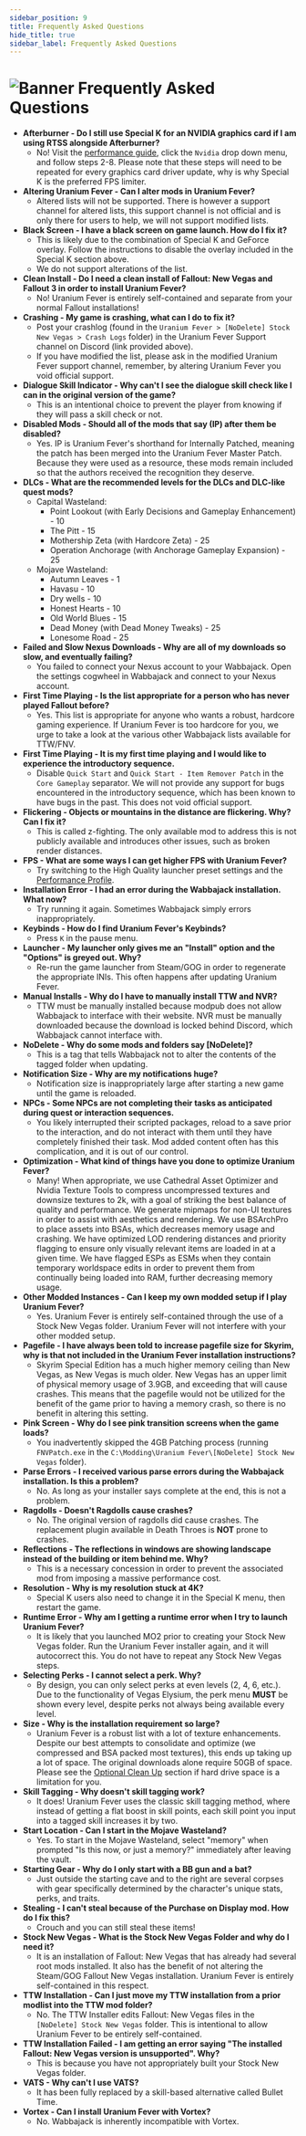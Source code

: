 ```yaml
---
sidebar_position: 9
title: Frequently Asked Questions
hide_title: true
sidebar_label: Frequently Asked Questions
---
```

# ![Banner Frequently Asked Questions](https://github.com/user-attachments/assets/b491a1d0-15e0-4a4a-a0c3-1f99cebb5bdf)

- **Afterburner - Do I still use Special K for an NVIDIA graphics card if I am using RTSS alongside Afterburner?**
	- No! Visit the [performance guide](https://performance.moddinglinked.com/falloutnv.html#DXVK), click the `Nvidia` drop down menu, and follow steps 2-8. Please note that these steps will need to be repeated for every graphics card driver update, why is why Special K is the preferred FPS limiter.
- **Altering Uranium Fever - Can I alter mods in Uranium Fever?**
	- Altered lists will not be supported. There is however a support channel for altered lists, this support channel is not official and is only there for users to help, we will not support modified lists.
- **Black Screen - I have a black screen on game launch. How do I fix it?**
	- This is likely due to the combination of Special K and GeForce overlay. Follow the instructions to disable the overlay included in the Special K section above.
	- We do not support alterations of the list.
- **Clean Install - Do I need a clean install of Fallout: New Vegas and Fallout 3 in order to install Uranium Fever?**
	- No! Uranium Fever is entirely self-contained and separate from your normal Fallout installations!
- **Crashing - My game is crashing, what can I do to fix it?**
	- Post your crashlog (found in the `Uranium Fever > [NoDelete] Stock New Vegas > Crash Logs` folder) in the Uranium Fever Support channel on Discord (link provided above).
	- If you have modified the list, please ask in the modified Uranium Fever support channel, remember, by altering Uranium Fever you void official support.
- **Dialogue Skill Indicator - Why can't I see the dialogue skill check like I can in the original version of the game?**
	- This is an intentional choice to prevent the player from knowing if they will pass a skill check or not.
- **Disabled Mods - Should all of the mods that say (IP) after them be disabled?**
	- Yes. IP is Uranium Fever's shorthand for Internally Patched, meaning the patch has been merged into the Uranium Fever Master Patch. Because they were used as a resource, these mods remain included so that the authors received the recognition they deserve.
- **DLCs - What are the recommended levels for the DLCs and DLC-like quest mods?**
	- Capital Wasteland:
	  	- Point Lookout (with Early Decisions and Gameplay Enhancement) - 10
		- The Pitt - 15
		- Mothership Zeta (with Hardcore Zeta) - 25
		- Operation Anchorage (with Anchorage Gameplay Expansion) - 25
  	- Mojave Wasteland:
  		- Autumn Leaves - 1
		- Havasu - 10
		- Dry wells - 10
		- Honest Hearts - 10
		- Old World Blues - 15
		- Dead Money (with Dead Money Tweaks) - 25
		- Lonesome Road - 25
- **Failed and Slow Nexus Downloads - Why are all of my downloads so slow, and eventually failing?**
	- You failed to connect your Nexus account to your Wabbajack. Open the settings cogwheel in Wabbajack and connect to your Nexus account.
- **First Time Playing - Is the list appropriate for a person who has never played Fallout before?**
	- Yes. This list is appropriate for anyone who wants a robust, hardcore gaming experience. If Uranium Fever is too hardcore for you, we urge to take a look at the various other Wabbajack lists available for TTW/FNV.
- **First Time Playing - It is my first time playing and I would like to experience the introductory sequence.**
	- Disable `Quick Start` and `Quick Start - Item Remover Patch` in the `Core Gameplay` separator. We will not provide any support for bugs encountered in the introductory sequence, which has been known to have bugs in the past. This does not void official support.
- **Flickering - Objects or mountains in the distance are flickering. Why? Can I fix it?**
	- This is called z-fighting. The only available mod to address this is not publicly available and introduces other issues, such as broken render distances.
- **FPS - What are some ways I can get higher FPS with Uranium Fever?**
	- Try switching to the High Quality launcher preset settings and the [Performance Profile](https://uraniumfever.net/docs/setupinstructions#-optional---enabling-the-performance-profile-).
- **Installation Error - I had an error during the Wabbajack installation. What now?**
	- Try running it again. Sometimes Wabbajack simply errors inappropriately.
- **Keybinds - How do I find Uranium Fever's Keybinds?**
	- Press `K` in the pause menu.
- **Launcher - My launcher only gives me an "Install" option and the "Options" is greyed out. Why?**
	- Re-run the game launcher from Steam/GOG in order to regenerate the appropriate INIs. This often happens after updating Uranium Fever.
- **Manual Installs - Why do I have to manually install TTW and NVR?**
	- TTW must be manually installed because modpub does not allow Wabbajack to interface with their website. NVR must be manually downloaded because the download is locked behind Discord, which Wabbajack cannot interface with.
- **NoDelete - Why do some mods and folders say [NoDelete]?**
	- This is a tag that tells Wabbajack not to alter the contents of the tagged folder when updating.
- **Notification Size - Why are my notifications huge?**
	- Notification size is inappropriately large after starting a new game until the game is reloaded.
- **NPCs - Some NPCs are not completing their tasks as anticipated during quest or interaction sequences.**
	- You likely interrupted their scripted packages, reload to a save prior to the interaction, and do not interact with them until they have completely finished their task. Mod added content often has this complication, and it is out of our control.
- **Optimization - What kind of things have you done to optimize Uranium Fever?**
	- Many! When appropriate, we use Cathedral Asset Optimizer and Nvidia Texture Tools to compress uncompressed textures and downsize textures to 2k, with a goal of striking the best balance of quality and performance. We generate mipmaps for non-UI textures in order to assist with aesthetics and rendering. We use BSArchPro to place assets into BSAs, which decreases memory usage and crashing. We have optimized LOD rendering distances and priority flagging to ensure only visually relevant items are loaded in at a given time. We have flagged ESPs as ESMs when they contain temporary worldspace edits in order to prevent them from continually being loaded into RAM, further decreasing memory usage.
- **Other Modded Instances - Can I keep my own modded setup if I play Uranium Fever?**
	- Yes. Uranium Fever is entirely self-contained through the use of a Stock New Vegas folder. Uranium Fever will not interfere with your other modded setup.
- **Pagefile - I have always been told to increase pagefile size for Skyrim, why is that not included in the Uranium Fever installation instructions?**
	- Skyrim Special Edition has a much higher memory ceiling than New Vegas, as New Vegas is much older. New Vegas has an upper limit of physical memory usage of 3.9GB, and exceeding that will cause crashes. This means that the pagefile would not be utilized for the benefit of the game prior to having a memory crash, so there is no benefit in altering this setting.
- **Pink Screen - Why do I see pink transition screens when the game loads?**
	- You inadvertently skipped the 4GB Patching process (running `FNVPatch.exe` in the `C:\Modding\Uranium Fever\[NoDelete] Stock New Vegas` folder).
- **Parse Errors - I received various parse errors during the Wabbajack installation. Is this a problem?**
	- No. As long as your installer says complete at the end, this is not a problem.
- **Ragdolls - Doesn't Ragdolls cause crashes?**
	- No. The original version of ragdolls did cause crashes. The replacement plugin available in Death Throes is **NOT** prone to crashes.
- **Reflections - The reflections in windows are showing landscape instead of the building or item behind me. Why?**
	- This is a necessary concession in order to prevent the associated mod from imposing a massive performance cost.
- **Resolution - Why is my resolution stuck at 4K?**
	- Special K users also need to change it in the Special K menu, then restart the game.
- **Runtime Error - Why am I getting a runtime error when I try to launch Uranium Fever?**
	- It is likely that you launched MO2 prior to creating your Stock New Vegas folder. Run the Uranium Fever installer again, and it will autocorrect this. You do not have to repeat any Stock New Vegas steps.
- **Selecting Perks - I cannot select a perk. Why?**
	- By design, you can only select perks at even levels (2, 4, 6, etc.). Due to the functionality of Vegas Elysium, the perk menu **MUST** be shown every level, despite perks not always being available every level.
- **Size - Why is the installation requirement so large?**
	- Uranium Fever is a robust list with a lot of texture enhancements. Despite our best attempts to consolidate and optimize (we compressed and BSA packed most textures), this ends up taking up a lot of space. The original downloads alone require 50GB of space. Please see the [Optional Clean Up](https://uraniumfever.net/docs/setupinstructions#-optional---storage-space-clean-up-) section if hard drive space is a limitation for you.
- **Skill Tagging - Why doesn't skill tagging work?**
	- It does! Uranium Fever uses the classic skill tagging method, where instead of getting a flat boost in skill points, each skill point you input into a tagged skill increases it by two.
- **Start Location - Can I start in the Mojave Wasteland?**
	- Yes. To start in the Mojave Wasteland, select "memory" when prompted "Is this now, or just a memory?" immediately after leaving the vault.
- **Starting Gear - Why do I only start with a BB gun and a bat?**
	- Just outside the starting cave and to the right are several corpses with gear specifically determined by the character's unique stats, perks, and traits.
- **Stealing - I can't steal because of the Purchase on Display mod. How do I fix this?**
	- Crouch and you can still steal these items!
- **Stock New Vegas - What is the Stock New Vegas Folder and why do I need it?**
	- It is an installation of Fallout: New Vegas that has already had several root mods installed. It also has the benefit of not altering the Steam/GOG Fallout New Vegas installation. Uranium Fever is entirely self-contained in this respect.
- **TTW Installation - Can I just move my TTW installation from a prior modlist into the TTW mod folder?**
	- No. The TTW Installer edits Fallout: New Vegas files in the `[NoDelete] Stock New Vegas` folder. This is intentional to allow Uranium Fever to be entirely self-contained.
- **TTW Installation Failed - I am getting an error saying "The installed Fallout: New Vegas version is unsupported". Why?**
	- This is because you have not appropriately built your Stock New Vegas folder.
- **VATS - Why can't I use VATS?**
	- It has been fully replaced by a skill-based alternative called Bullet Time.
- **Vortex - Can I install Uranium Fever with Vortex?**
	- No. Wabbajack is inherently incompatible with Vortex.

